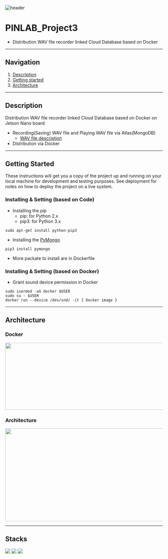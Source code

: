 ![header](https://capsule-render.vercel.app/api?type=soft&color=006EDB&fontColor=DEEAF7&height=200&section=header&text=PINLAB&desc=Distribution%20WAV%20file%20recorder&descAlignY=80&fontSize=90)
# PINLAB_Project3
- Distribution WAV file recorder linked Cloud Database based on Docker

---

## Navigation
1. [Description](#Description)
2. [Getting started](#Getting-Started)
3. [Architecture](#Architecture)

---

## Description
Distribution WAV file recorder linked Cloud Database based on Docker on Jetson Nano board
- Recording(Saving) WAV file and Playing WAV file via Atlas(MongoDB)
    - [WAV file description](https://crystalcube.co.kr/123)
- Distribution via Docker

---

## Getting Started

These instructions will get you a copy of the project up and running on your local machine for development and testing purposes. 
See deployment for notes on how to deploy the project on a live system.

### Installing & Setting (based on Code)
- Installing the pip
    - pip: for Python 2.x
    - pip3: for Python 3.x
```console
sudo apt-get install python-pip3
```

- Installing the [PyMongo](https://kb.objectrocket.com/mongo-db/how-to-install-pymongo-and-connect-to-mongodb-in-python-363)
```console
pip3 install pymongo
```

- More packate to install are in Dockerfile

### Installing & Setting (based on Docker)
- Grant sound device permission in Docker
```console
sudo isermod -aG docker $USER
sudo su - $USER
docker run --device /dev/snd/ -it { Docker image }
```

---

## Architecture
### Docker
<img src="https://user-images.githubusercontent.com/76460405/204084157-f98f2178-5799-4da2-88bd-6eb2d32da4bf.png" width="590" height="214">

### Architecture
<img src="https://user-images.githubusercontent.com/76460405/204084264-f78f6e4c-fe85-4f4e-92ee-bdeac230467d.png" width="598" height="296">

---

## Stacks
<img src="https://img.shields.io/badge/Python-3776AB?style=for-the-badge&logo=Python&logoColor=white"> <img src="https://img.shields.io/badge/MongoDB-47A248?style=for-the-badge&logo=MongoDB&logoColor=white"> <img src="https://img.shields.io/badge/Docker-2496ED?style=for-the-badge&logo=Docker&logoColor=white">
